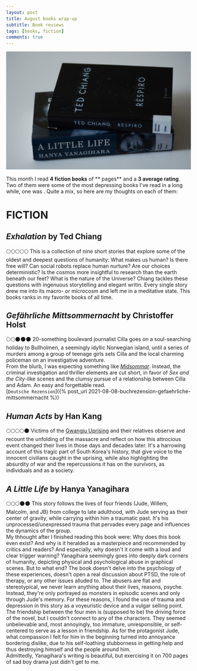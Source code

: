 ```yaml
---
layout: post
title: August books wrap-up
subtitle: Book reviews
tags: [books, fiction]
comments: true
---
```


![cover](../assets/img/augustbooks.JPG)

This month I read **4 fiction books** of ** pages** and a **3 average rating**. Two of them were some of the most depressing books I've read in a long while, one was . Quite a mix, so here are my thoughts on each of them:

# FICTION
## *Exhalation* by Ted Chiang
🌕🌕🌕🌕🌕 This is a collection of nine short stories that explore some of the oldest and deepest questions of humanity: What makes us human? Is there free will? Can social robots replace human nurture? Are our choices deterministic? Is the cosmos more insightful to research than the earth beneath our feet? What is the nature of the Universe? Chiang tackles these questions with ingenuous storytelling and elegant writin. Every single story drew me into its macro- or microcosm and left me in a meditative state. This books ranks in my favorite books of all time.

## *Gefährliche Mittsommernacht* by Christoffer Holst
🌕🌕🌑🌑🌑 20-something boulevard journalist Cilla goes on a soul-searching holiday to Bullholmen, a seemingly idyllic Norwegian island, until a series of murders among a group of teenage girls sets Cilla and the local charming policeman on an investigative adventure.  
From the blurb, I was expecting something like [*Midsommar*](https://www.youtube.com/watch?v=1Vnghdsjmd0). Instead, the criminal investigation and thriller elements are cut short, in favor of *Sex and the City*-like scenes and the clumsy pursue of a relationship between Cilla and Adam. An easy and forgettable read.  
[`Deutsche Rezension`]({% post_url 2021-08-08-buchrezension-gefaehrliche-mittsommernacht %})

## *Human Acts* by Han Kang
🌕🌕🌕🌕🌑 Victims of the [Gwangju Uprising](https://en.wikipedia.org/wiki/Gwangju_Uprising) and their relatives observe and recount the unfolding of the massacre and reflect on how this attrocious event changed their lives in those days and decades later. It's a harrowing account of this tragic part of South Korea's history, that give voice to the innocent civilians caught in the uprising, while also highlighting the absurdity of war and the repercussions it has on the survivors, as individuals and as a society.

## *A Little Life* by Hanya Yanagihara
🌕🌕🌕🌑🌑 This story follows the lives of four friends (Jude, Willem, Malcolm, and JB) from college to late adulthood, with Jude serving as their center of gravity, while carrying within him a traumatic past. It's his unprocessed/unexpressed trauma that pervades every page and influences the dynamics of the group.  
My thhought after I finished reading this book were: Why does this book even exist? And why is it heralded as a masterpiece and recommended by critics and readers? And especially, why doesn't it come with a loud and clear trigger warning? Yanagihara seemingly goes into deeply dark corners of humanity, depicting physical and psychological abuse in graphical scenes. But to what end? The book doesn't delve into the psychology of these experiences, doesn't open a real discussion about PTSD, the role of therapy, or any other issues alluded to.  The abusers are flat and stereotypical, we never learn anything about their lives, reasons, psyche. Instead, they're only portrayed as monsters in episodic scenes and only through Jude's memory. For these reasons, I found the use of trauma and depression in this story as a voyeuristic device and a vulgar selling point.
The friendship between the four men is (supposed to be) the driving force of the novel, but I couldn't connect to any of the characters. They seemed unbelievable and, most annoyingly, too immature, unresponsible, or self-centered to serve as a lesson in friendship. As for the protagonist Jude, what compassion I felt for him in the beginning turned into annoyance bordering dislike, due to his self-loathing stubborness in getting help and thus destroying himself and the people around him.  
Admittedly, Yanagihara's writing is beautiful, but exercising it on 700 pages of sad boy drama just didn't get to me.
